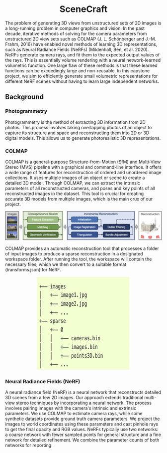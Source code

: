 <h1 align="center">SceneCraft</h1>

The problem of generating 3D views from unstructured sets of 2D images is a long-running problem in computer graphics and vision. In the past decade, iterative methods of solving for the camera parameters from unstructured 2D view sets such as COLMAP (J. L. Schönberger and J.-M. Frahm, 2016)  have enabled novel methods of learning 3D representations, such as Neural Radiance Fields (NeRFs) (Mildenhall, Ben, et al. 2020). NeRFs generate camera rays, and fit them to the expected output values of the rays. This is essentially volume rendering with a neural network-learned volumetric function. One large flaw of these methods is that these learned functions can be exceedingly large and non-reusable. In this capstone project, we aim to efficiently generate small volumetric representations for different NeRF scenes without having to learn large independent networks. 


## Background 

### Photogrammetry

Photogrammetry is the method of extracting 3D information from 2D photos. This process involves taking overlapping photos of an object to capture its structure and space and reconstructing them into 2D or 3D digital models. This allows us to generate photorealistic 3D representations.

### COLMAP

COLMAP is a general-purpose Structure-from-Motion (SfM) and Multi-View Stereo (MVS) pipeline with a graphical and command-line interface. It offers a wide range of features for reconstruction of ordered and unordered image collections. It uses multiple images of an object or scene to create a detailed 3D model. Through COLMAP, we can extract the intrinsic parameters of all reconstructed cameras, and poses and key points of all reconstructed images in the dataset. This tool is crucial for creating accurate 3D models from multiple images, which is the main crux of our project.

![Colmap Image](readme_images/COLMAP.png)

COLMAP provides an automatic reconstruction tool that processes a folder of input images to produce a sparse reconstruction in a designated workspace folder. After running the tool, the workspace will contain the necessary files, which we then convert to a suitable format (transforms.json) for NeRF.

<div align="center">
  <img src="readme_images/COLMAP2.png" alt="Colmap Image" width="300" height="300">
</div>

### Neural Radiance Fields (NeRF)

A neural radiance field (NeRF) is a neural network that reconstructs detailed 3D scenes from a few 2D images. Our approach extends traditional multi-view stereo techniques by incorporating a neural network. The process involves pairing images with the camera's intrinsic and extrinsic parameters. We use COLMAP to estimate camera rays, while some synthetic datasets provide ground truth camera parameters. We project the images to world coordinates using these parameters and cast pinhole rays to get the final opacity and RGB values. NeRFs typically use two networks: a coarse network with fewer sampled points for general structure and a fine network for detailed refinement. We combine the parameter counts of both networks for reporting.


